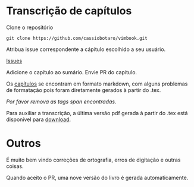 Transcrição de capítulos
========================

Clone o repositório

`git clone https://github.com/cassiobotaro/vimbook.git`

Atribua issue correspondente a cápitulo escolhido a seu usuário.

[Issues](https://github.com/cassiobotaro/vimbook/issues)

Adicione o capítulo ao sumário.
Envie PR do capítulo.

Os [capítulos](https://github.com/cassiobotaro/vimbook/tree/master/chapters) se encontram em formato markdown, com alguns problemas de formatação pois foram diretamente gerados à partir do .tex.

*Por favor remova as tags span encontradas.* 

Para auxiliar a transcrição, a última versão pdf gerada à partir do .tex está disponível para [download](https://github.com/cassiobotaro/vimbook/blob/master/vimbook-31-08-2009.pdf). 


Outros
======

É muito bem vindo correções de ortografia, erros de digitação e outras coisas.

Quando aceito o PR, uma nove versão do livro é gerada automaticamente.

